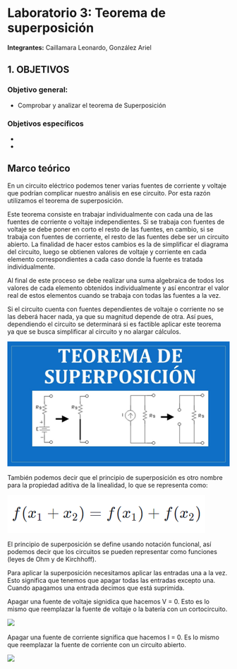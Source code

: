 # Laboratorio 3: Teorema de superposición
**Integrantes:** Caillamara Leonardo, González Ariel
## 1. OBJETIVOS

### Objetivo general:
* Comprobar y analizar el teorema de Superposición

### Objetivos específicos
* 
* 

## Marco teórico
En un circuito eléctrico podemos tener varias fuentes de corriente y voltaje que podrían complicar nuestro análisis en ese circuito. Por esta razón utilizamos el teorema de superposición. 

Este teorema consiste en trabajar individualmente con cada una de las fuentes de corriente o voltaje independientes. Si se trabaja con fuentes de voltaje se debe poner en corto el resto de las fuentes, en cambio, si se trabaja con fuentes de corriente, el resto de las fuentes debe ser un circuito abierto. La finalidad de hacer estos cambios es la de simplificar el diagrama del circuito, luego se obtienen valores de voltaje y corriente en cada elemento correspondientes a cada caso donde la fuente es tratada individualmente. 

Al final de este proceso se debe realizar una suma algebraica de todos los valores de cada elemento obtenidos individualmente y así encontrar el valor real de estos elementos cuando se trabaja con todas las fuentes a la vez. 

Si el circuito cuenta con fuentes dependientes de voltaje o corriente no se las deberá hacer nada, ya que su magnitud depende de otra. Así pues, dependiendo el circuito se determinará si es factible aplicar este teorema ya que se busca simplificar al circuito y no alargar cálculos.

![](https://github.com/ArielAGH/Laboratorio3/blob/main/Img/definicion_superposicion.jpg)

También podemos decir que el principio de superposición es otro nombre para la propiedad aditiva de la linealidad, lo que se representa como:

![](https://github.com/ArielAGH/Laboratorio3/blob/main/Img/formula_linealidad.png)

El principio de superposición se define usando notación funcional, así podemos decir que los circuitos se pueden representar como funciones (leyes de Ohm y de Kirchhoff).

Para aplicar la superposición necesitamos aplicar las entradas una a la vez. Esto significa que tenemos que apagar todas las entradas excepto una. Cuando apagamos una entrada decimos que está suprimida.

Apagar una fuente de voltaje signidica que hacemos V = 0. Esto es lo mismo que reemplazar la fuente de voltaje o la batería con un cortocircuito.

![](https://github.com/ArielAGH/Laboratorio3/blob/main/Img/corriente_cerrada.png)

Apagar una fuente de corriente significa que hacemos I = 0. Es lo mismo que reemplazar la fuente de corriente con un circuito abierto.

![](https://github.com/ArielAGH/Laboratorio3/blob/main/Img/corriente_abierta.png)
